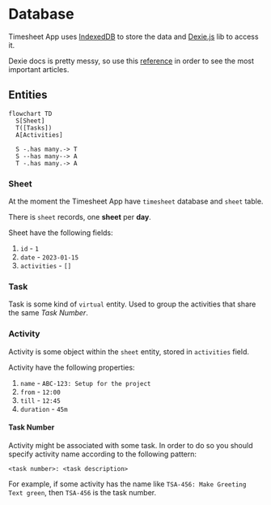 # Database

Timesheet App uses [IndexedDB](https://en.wikipedia.org/wiki/Indexed_Database_API) to store the data and [Dexie.js](https://dexie.org/) lib to access it.

Dexie docs is pretty messy, so use this [reference](./dexie.md) in order to see the most important articles.

## Entities

```mermaid
flowchart TD
  S[Sheet]
  T([Tasks])
  A[Activities]
  
  S -.has many.-> T
  S --has many--> A
  T -.has many.-> A
```

### Sheet 

At the moment the Timesheet App have `timesheet` database and `sheet` table.

There is `sheet` records, one **sheet** per **day**.

Sheet have the following fields:

1. `id` - `1`
2. `date` - `2023-01-15`
3. `activities` - `[]`

### Task

Task is some kind of `virtual` entity. Used to group the activities that share the same _Task Number_.

### Activity

Activity is some object within the `sheet` entity, stored in `activities` field.

Activity have the following properties:

1. `name` - `ABC-123: Setup for the project`
2. `from` - `12:00`
3. `till` - `12:45`
4. `duration` - `45m`

#### Task Number

Activity might be associated with some task. In order to do so you should specify activity name according to the following pattern:

```
<task number>: <task description>
```

For example, if some activity has the name like `TSA-456: Make Greeting Text green`, then `TSA-456` is the task number.



